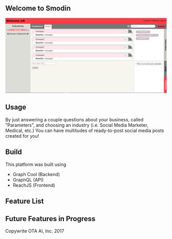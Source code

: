 ## Welcome to Smodin
![Smodin Background Image](https://github.com/KevinDanikowski/smodin-post-writer/blob/master/src/images/CURRENT-INTERFACE.PNG?raw=true)

## Usage
By just answering a couple questions about your business, called "Parameters", and choosing an industry (i.e. Social Media Marketer, Medical, etc.) You can have multitudes of ready-to-post social media posts created for you!

## Build
This platform was built using
- Graph Cool (Backend)
- GraphQL (API)
- ReachJS (Frontend)

## Feature List

## Future Features in Progress


Copywrite  OTA AI, Inc. 2017